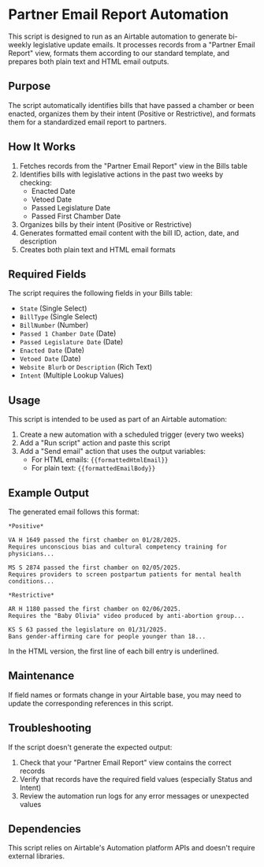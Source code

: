 # Partner Email Report Automation

This script is designed to run as an Airtable automation to generate bi-weekly legislative update emails. It processes records from a "Partner Email Report" view, formats them according to our standard template, and prepares both plain text and HTML email outputs.

## Purpose

The script automatically identifies bills that have passed a chamber or been enacted, organizes them by their intent (Positive or Restrictive), and formats them for a standardized email report to partners.

## How It Works

1. Fetches records from the "Partner Email Report" view in the Bills table
2. Identifies bills with legislative actions in the past two weeks by checking:
   - Enacted Date
   - Vetoed Date
   - Passed Legislature Date
   - Passed First Chamber Date
3. Organizes bills by their intent (Positive or Restrictive)
4. Generates formatted email content with the bill ID, action, date, and description
5. Creates both plain text and HTML email formats

## Required Fields

The script requires the following fields in your Bills table:

- `State` (Single Select)
- `BillType` (Single Select)
- `BillNumber` (Number)
- `Passed 1 Chamber Date` (Date)
- `Passed Legislature Date` (Date)
- `Enacted Date` (Date)
- `Vetoed Date` (Date)
- `Website Blurb` or `Description` (Rich Text)
- `Intent` (Multiple Lookup Values)


## Usage

This script is intended to be used as part of an Airtable automation:

1. Create a new automation with a scheduled trigger (every two weeks)
2. Add a "Run script" action and paste this script
3. Add a "Send email" action that uses the output variables:
   - For HTML emails: `{{formattedHtmlEmail}}`
   - For plain text: `{{formattedEmailBody}}`

## Example Output

The generated email follows this format:

```plaintext
*Positive*

VA H 1649 passed the first chamber on 01/28/2025.
Requires unconscious bias and cultural competency training for physicians...

MS S 2874 passed the first chamber on 02/05/2025.
Requires providers to screen postpartum patients for mental health conditions...

*Restrictive*

AR H 1180 passed the first chamber on 02/06/2025.
Requires the "Baby Olivia" video produced by anti-abortion group...

KS S 63 passed the legislature on 01/31/2025.
Bans gender-affirming care for people younger than 18...
```

In the HTML version, the first line of each bill entry is underlined.

## Maintenance

If field names or formats change in your Airtable base, you may need to update the corresponding references in this script.

## Troubleshooting

If the script doesn't generate the expected output:

1. Check that your "Partner Email Report" view contains the correct records
2. Verify that records have the required field values (especially Status and Intent)
3. Review the automation run logs for any error messages or unexpected values

## Dependencies

This script relies on Airtable's Automation platform APIs and doesn't require external libraries.